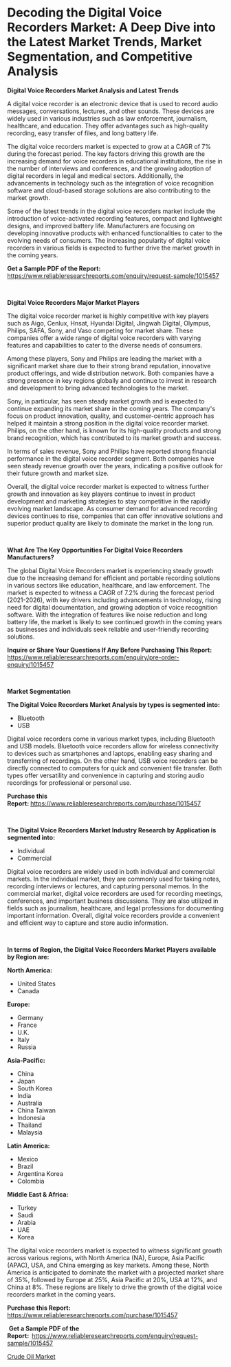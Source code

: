 <p><h1>Decoding the Digital Voice Recorders Market: A Deep Dive into the Latest Market Trends, Market Segmentation, and Competitive Analysis</h1></p><p><strong>Digital Voice Recorders Market Analysis and Latest Trends</strong></p>
<p><p>A digital voice recorder is an electronic device that is used to record audio messages, conversations, lectures, and other sounds. These devices are widely used in various industries such as law enforcement, journalism, healthcare, and education. They offer advantages such as high-quality recording, easy transfer of files, and long battery life.</p><p>The digital voice recorders market is expected to grow at a CAGR of 7% during the forecast period. The key factors driving this growth are the increasing demand for voice recorders in educational institutions, the rise in the number of interviews and conferences, and the growing adoption of digital recorders in legal and medical sectors. Additionally, the advancements in technology such as the integration of voice recognition software and cloud-based storage solutions are also contributing to the market growth.</p><p>Some of the latest trends in the digital voice recorders market include the introduction of voice-activated recording features, compact and lightweight designs, and improved battery life. Manufacturers are focusing on developing innovative products with enhanced functionalities to cater to the evolving needs of consumers. The increasing popularity of digital voice recorders in various fields is expected to further drive the market growth in the coming years.</p></p>
<p><strong>Get a Sample PDF of the Report:&nbsp;</strong> <a href="https://www.reliableresearchreports.com/enquiry/request-sample/1015457">https://www.reliableresearchreports.com/enquiry/request-sample/1015457</a></p>
<p>&nbsp;</p>
<p><strong>Digital Voice Recorders Major Market Players</strong></p>
<p><p>The digital voice recorder market is highly competitive with key players such as Aigo, Cenlux, Hnsat, Hyundai Digital, Jingwah Digital, Olympus, Philips, SAFA, Sony, and Vaso competing for market share. These companies offer a wide range of digital voice recorders with varying features and capabilities to cater to the diverse needs of consumers.</p><p>Among these players, Sony and Philips are leading the market with a significant market share due to their strong brand reputation, innovative product offerings, and wide distribution network. Both companies have a strong presence in key regions globally and continue to invest in research and development to bring advanced technologies to the market.</p><p>Sony, in particular, has seen steady market growth and is expected to continue expanding its market share in the coming years. The company's focus on product innovation, quality, and customer-centric approach has helped it maintain a strong position in the digital voice recorder market. Philips, on the other hand, is known for its high-quality products and strong brand recognition, which has contributed to its market growth and success.</p><p>In terms of sales revenue, Sony and Philips have reported strong financial performance in the digital voice recorder segment. Both companies have seen steady revenue growth over the years, indicating a positive outlook for their future growth and market size.</p><p>Overall, the digital voice recorder market is expected to witness further growth and innovation as key players continue to invest in product development and marketing strategies to stay competitive in the rapidly evolving market landscape. As consumer demand for advanced recording devices continues to rise, companies that can offer innovative solutions and superior product quality are likely to dominate the market in the long run.</p></p>
<p>&nbsp;</p>
<p><strong>What Are The Key Opportunities For Digital Voice Recorders Manufacturers?</strong></p>
<p><p>The global Digital Voice Recorders market is experiencing steady growth due to the increasing demand for efficient and portable recording solutions in various sectors like education, healthcare, and law enforcement. The market is expected to witness a CAGR of 7.2% during the forecast period (2021-2026), with key drivers including advancements in technology, rising need for digital documentation, and growing adoption of voice recognition software. With the integration of features like noise reduction and long battery life, the market is likely to see continued growth in the coming years as businesses and individuals seek reliable and user-friendly recording solutions.</p></p>
<p><strong>Inquire or Share Your Questions If Any Before Purchasing This Report:</strong> <a href="https://www.reliableresearchreports.com/enquiry/pre-order-enquiry/1015457">https://www.reliableresearchreports.com/enquiry/pre-order-enquiry/1015457</a></p>
<p>&nbsp;</p>
<p><strong>Market Segmentation</strong></p>
<p><strong>The Digital Voice Recorders Market Analysis by types is segmented into:</strong></p>
<p><ul><li>Bluetooth</li><li>USB</li></ul></p>
<p><p>Digital voice recorders come in various market types, including Bluetooth and USB models. Bluetooth voice recorders allow for wireless connectivity to devices such as smartphones and laptops, enabling easy sharing and transferring of recordings. On the other hand, USB voice recorders can be directly connected to computers for quick and convenient file transfer. Both types offer versatility and convenience in capturing and storing audio recordings for professional or personal use.</p></p>
<p><strong>Purchase this Report:&nbsp;</strong><a href="https://www.reliableresearchreports.com/purchase/1015457">https://www.reliableresearchreports.com/purchase/1015457</a></p>
<p>&nbsp;</p>
<p><strong>The Digital Voice Recorders Market Industry Research by Application is segmented into:</strong></p>
<p><ul><li>Individual</li><li>Commercial</li></ul></p>
<p><p>Digital voice recorders are widely used in both individual and commercial markets. In the individual market, they are commonly used for taking notes, recording interviews or lectures, and capturing personal memos. In the commercial market, digital voice recorders are used for recording meetings, conferences, and important business discussions. They are also utilized in fields such as journalism, healthcare, and legal professions for documenting important information. Overall, digital voice recorders provide a convenient and efficient way to capture and store audio information.</p></p>
<p>&nbsp;</p>
<p><strong>In terms of Region, the Digital Voice Recorders Market Players available by Region are:</strong></p>
<p>
    <p> <strong> North America: </strong>
        <ul>
            <li>United States</li>
            <li>Canada</li>
        </ul>
        </p> 
    <p> <strong> Europe: </strong>
        <ul>
            <li>Germany</li>
            <li>France</li>
            <li>U.K.</li>
            <li>Italy</li>
            <li>Russia</li>
        </ul>
        </p> 
    <p> <strong> Asia-Pacific: </strong>
        <ul>
            <li>China</li>
            <li>Japan</li>
            <li>South Korea</li>
            <li>India</li>
            <li>Australia</li>
            <li>China Taiwan</li>
            <li>Indonesia</li>
            <li>Thailand</li>
            <li>Malaysia</li>
        </ul>
        </p> 
    <p> <strong> Latin America: </strong>
        <ul>
            <li>Mexico</li>
            <li>Brazil</li>
            <li>Argentina Korea</li>
            <li>Colombia</li>
        </ul>
        </p> 
    <p> <strong> Middle East & Africa: </strong>
        <ul>
            <li>Turkey</li>
            <li>Saudi</li>
            <li>Arabia</li>
            <li>UAE</li>
            <li>Korea</li>
        </ul>
    </p>
    </p>
<p><p>The digital voice recorders market is expected to witness significant growth across various regions, with North America (NA), Europe, Asia Pacific (APAC), USA, and China emerging as key markets. Among these, North America is anticipated to dominate the market with a projected market share of 35%, followed by Europe at 25%, Asia Pacific at 20%, USA at 12%, and China at 8%. These regions are likely to drive the growth of the digital voice recorders market in the coming years.</p></p>
<p><strong>Purchase this Report: </strong><a href="https://www.reliableresearchreports.com/purchase/1015457">https://www.reliableresearchreports.com/purchase/1015457</a></p>
<p>&nbsp;<strong>Get a Sample PDF of the Report:&nbsp;&nbsp;</strong><a href="https://www.reliableresearchreports.com/enquiry/request-sample/1015457">https://www.reliableresearchreports.com/enquiry/request-sample/1015457</a></p>
<p><strong></strong></p>
<p><p><a href="https://bubble-tree-ea4.notion.site/Decoding-the-Crude-Oil-Market-A-Deep-Dive-into-the-Latest-Market-Trends-Market-Segmentation-and-C-55c85ff7c6804992a4b8b4d7bfab643e">Crude Oil Market</a></p></p>